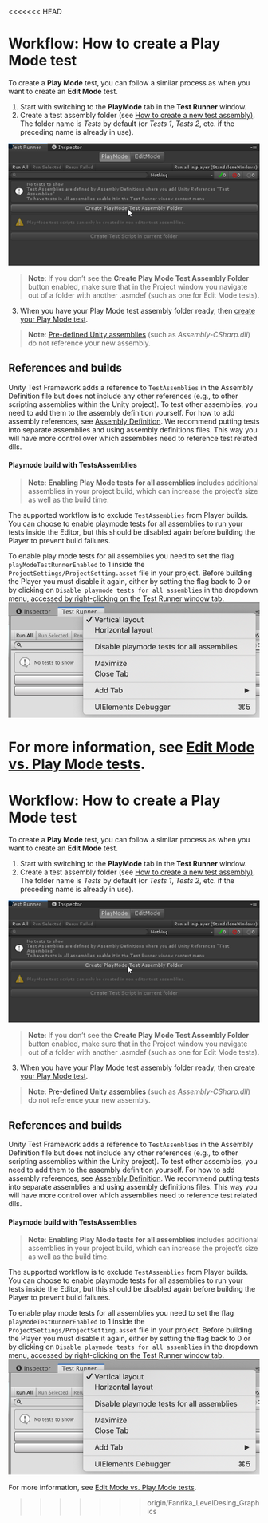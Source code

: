<<<<<<< HEAD
# Workflow: How to create a Play Mode test 

To create a **Play Mode** test, you can follow a similar process as when you want to create an **Edit Mode** test. 

1. Start with switching to the **PlayMode** tab in the **Test Runner** window.
2. Create a test assembly folder (see [How to create a new test assembly)](./workflow-create-test-assembly.md). The folder name is *Tests* by default (or *Tests 1*, *Tests 2*, etc. if the preceding name is already in use). 

![PlayMode tab](./images/playmode-tab.png)

> **Note**: If you don’t see the **Create Play Mode Test Assembly Folder** button enabled, make sure that in the Project window you navigate out of a folder with another .asmdef (such as one for Edit Mode tests). 

3. When you have your Play Mode test assembly folder ready, then [create your Play Mode test](./workflow-create-test.md). 

> **Note**: [Pre-defined Unity assemblies](https://docs.unity3d.com/Manual/ScriptCompileOrderFolders.html) (such as _Assembly-CSharp.dll_) do not reference your new assembly. 

## References and builds

Unity Test Framework adds a reference to `TestAssemblies` in the Assembly Definition file but does not include any other references (e.g., to other scripting assemblies within the Unity project). To test other assemblies, you need to add them to the assembly definition yourself. For how to add assembly references, see [Assembly Definition](https://docs.unity3d.com/Manual/ScriptCompilationAssemblyDefinitionFiles.html).
We recommend putting tests into separate assemblies and using assembly definitions files. This way you will have more control over which assemblies need to reference test related dlls.

#### Playmode build with TestsAssemblies 
> **Note**: **Enabling Play Mode tests for all assemblies** includes additional assemblies in your project build, which can increase the project’s size as well as the build time.
> 
The supported workflow is to exclude `TestAssemblies` from Player builds. You can choose to enable playmode tests for all assemblies to run your tests inside the Editor, but this should be disabled again before building the Player to prevent build failures.

To enable play mode tests for all assemblies you need to set the flag `playModeTestRunnerEnabled` to 1 inside the `ProjectSettings/ProjectSetting.asset` file in your project.
Before building the Player you must disable it again, either by setting the flag back to 0 or by clicking on `Disable playmode tests for all assemblies` in the dropdown menu, accessed by right-clicking on the Test Runner window tab.
![Disable Play Mode tests for all assemblies](./images/playmode-disable-all.png)



For more information, see [Edit Mode vs. Play Mode tests](./edit-mode-vs-play-mode-tests.md).
=======
# Workflow: How to create a Play Mode test 

To create a **Play Mode** test, you can follow a similar process as when you want to create an **Edit Mode** test. 

1. Start with switching to the **PlayMode** tab in the **Test Runner** window.
2. Create a test assembly folder (see [How to create a new test assembly)](./workflow-create-test-assembly.md). The folder name is *Tests* by default (or *Tests 1*, *Tests 2*, etc. if the preceding name is already in use). 

![PlayMode tab](./images/playmode-tab.png)

> **Note**: If you don’t see the **Create Play Mode Test Assembly Folder** button enabled, make sure that in the Project window you navigate out of a folder with another .asmdef (such as one for Edit Mode tests). 

3. When you have your Play Mode test assembly folder ready, then [create your Play Mode test](./workflow-create-test.md). 

> **Note**: [Pre-defined Unity assemblies](https://docs.unity3d.com/Manual/ScriptCompileOrderFolders.html) (such as _Assembly-CSharp.dll_) do not reference your new assembly. 

## References and builds

Unity Test Framework adds a reference to `TestAssemblies` in the Assembly Definition file but does not include any other references (e.g., to other scripting assemblies within the Unity project). To test other assemblies, you need to add them to the assembly definition yourself. For how to add assembly references, see [Assembly Definition](https://docs.unity3d.com/Manual/ScriptCompilationAssemblyDefinitionFiles.html).
We recommend putting tests into separate assemblies and using assembly definitions files. This way you will have more control over which assemblies need to reference test related dlls.

#### Playmode build with TestsAssemblies 
> **Note**: **Enabling Play Mode tests for all assemblies** includes additional assemblies in your project build, which can increase the project’s size as well as the build time.
> 
The supported workflow is to exclude `TestAssemblies` from Player builds. You can choose to enable playmode tests for all assemblies to run your tests inside the Editor, but this should be disabled again before building the Player to prevent build failures.

To enable play mode tests for all assemblies you need to set the flag `playModeTestRunnerEnabled` to 1 inside the `ProjectSettings/ProjectSetting.asset` file in your project.
Before building the Player you must disable it again, either by setting the flag back to 0 or by clicking on `Disable playmode tests for all assemblies` in the dropdown menu, accessed by right-clicking on the Test Runner window tab.
![Disable Play Mode tests for all assemblies](./images/playmode-disable-all.png)



For more information, see [Edit Mode vs. Play Mode tests](./edit-mode-vs-play-mode-tests.md).
>>>>>>> origin/Fanrika_LevelDesing_Graphics
